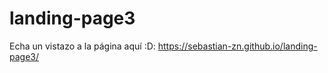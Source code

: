 # landing-page3

Echa un vistazo a la página aquí :D: https://sebastian-zn.github.io/landing-page3/
